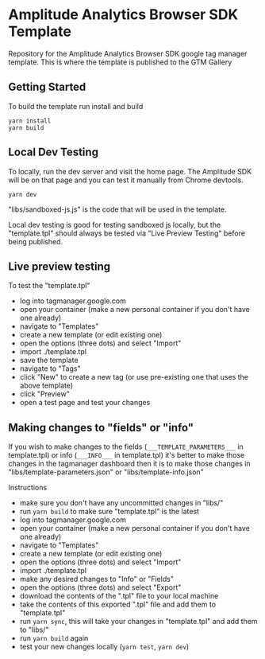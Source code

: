 # Amplitude Analytics Browser SDK Template

Repository for the Amplitude Analytics Browser SDK google tag manager template. This is where the template is published to the GTM Gallery

## Getting Started

To build the template run install and build

```
yarn install
yarn build
```

## Local Dev Testing

To locally, run the dev server and visit the home page. The Amplitude SDK will be on that page and you can test it manually from Chrome devtools.

```
yarn dev
```

"libs/sandboxed-js.js" is the code that will be used in the template.

Local dev testing is good for testing sandboxed js locally, but the "template.tpl" should always be tested via "Live Preview Testing" before being published.

## Live preview testing

To test the "template.tpl"

* log into tagmanager.google.com
* open your container (make a new personal container if you don't have one already)
* navigate to "Templates"
* create a new template (or edit existing one)
* open the options (three dots) and select "Import"
* import ./template.tpl
* save the template
* navigate to "Tags"
* click "New" to create a new tag (or use pre-existing one that uses the above template)
* click "Preview"
* open a test page and test your changes

## Making changes to "fields" or "info"

If you wish to make changes to the fields (`___TEMPLATE_PARAMETERS___` in template.tpl) or info (`___INFO___` in template.tpl) it's better to make those changes in the tagmanager dashboard then it is to make those changes in "libs/template-parameters.json" or "libs/template-info.json"

Instructions
* make sure you don't have any uncommitted changes in "libs/"
* run `yarn build` to make sure "template.tpl" is the latest
* log into tagmanager.google.com
* open your container (make a new personal container if you don't have one already)
* navigate to "Templates"
* create a new template (or edit existing one)
* open the options (three dots) and select "Import"
* import ./template.tpl
* make any desired changes to "Info" or "Fields"
* open the options (three dots) and select "Export"
* download the contents of the ".tpl" file to your local machine
* take the contents of this exported ".tpl" file and add them to "template.tpl"
* run `yarn sync`, this will take your changes in "template.tpl" and add them to "libs/"
* run `yarn build` again
* test your new changes locally (`yarn test`, `yarn dev`)